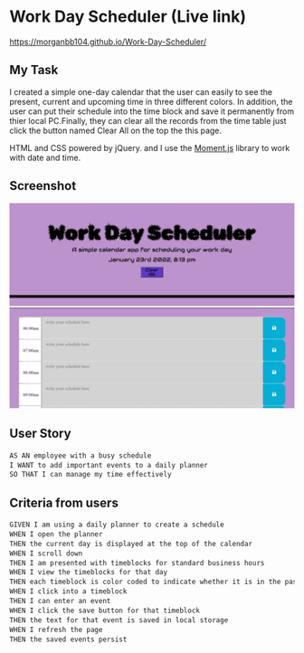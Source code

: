 # Work Day Scheduler (Live link)

https://morganbb104.github.io/Work-Day-Scheduler/

## My Task

I created a simple one-day calendar that the user can easily to see the present, current and upcoming time in three different colors. In addition, the user can put their schedule into the time block and save it permanently from thier local PC.Finally, they can clear all the records from the time table just click the button named Clear All on the top the this page.  

HTML and CSS powered by jQuery. and I use the [Moment.js](https://momentjs.com/) library to work with date and time.

## Screenshot

![Day scheduler](https://github.com/Morganbb104/Work-Day-Scheduler/blob/main/Assets/images/top%20Day%20scheduler.jpg)
![Day scheduler](https://github.com/Morganbb104/Work-Day-Scheduler/blob/main/Assets/images/buttom%20Day%20scheduler.jpg)



## User Story

```md
AS AN employee with a busy schedule
I WANT to add important events to a daily planner
SO THAT I can manage my time effectively
```

## Criteria from users

```md
GIVEN I am using a daily planner to create a schedule
WHEN I open the planner
THEN the current day is displayed at the top of the calendar
WHEN I scroll down
THEN I am presented with timeblocks for standard business hours
WHEN I view the timeblocks for that day
THEN each timeblock is color coded to indicate whether it is in the past, present, or future
WHEN I click into a timeblock
THEN I can enter an event
WHEN I click the save button for that timeblock
THEN the text for that event is saved in local storage
WHEN I refresh the page
THEN the saved events persist
```
